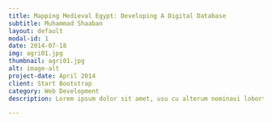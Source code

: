 ```yaml
---
title: Mapping Medieval Egypt: Developing A Digital Database
subtitle: Muhammad Shaaban
layout: default
modal-id: 1
date: 2014-07-18
img: agri01.jpg
thumbnail: agri01.jpg
alt: image-alt
project-date: April 2014
client: Start Bootstrap
category: Web Development
description: Lorem ipsum dolor sit amet, usu cu alterum nominavi lobortis. At duo novum diceret. Tantas apeirian vix et, usu sanctus postulant inciderint ut, populo diceret necessitatibus in vim. Cu eum dicam feugiat noluisse.

---
```


